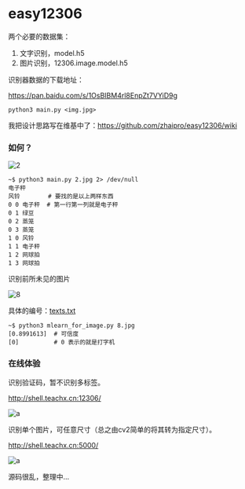 ﻿# easy12306

两个必要的数据集：

1. 文字识别，model.h5
2. 图片识别，12306.image.model.h5

识别器数据的下载地址：

https://pan.baidu.com/s/1OsBIBM4rl8EnpZt7VYiD9g

`python3 main.py <img.jpg>`

我把设计思路写在维基中了：https://github.com/zhaipro/easy12306/wiki

### 如何？

![2](https://user-images.githubusercontent.com/8620842/51320752-d6f2cc00-1a9b-11e9-9d2d-7d1e25ddadc5.jpg)

```
~$ python3 main.py 2.jpg 2> /dev/null
电子秤
风铃        # 要找的是以上两样东西
0 0 电子秤  # 第一行第一列就是电子秤
0 1 绿豆
0 2 蒸笼
0 3 蒸笼
1 0 风铃
1 1 电子秤
1 2 网球拍
1 3 网球拍
```

识别前所未见的图片

![8](https://user-images.githubusercontent.com/8620842/51799645-a01c7300-225e-11e9-8214-296773112484.jpg)

具体的编号：[texts.txt](./texts.txt)

```
~$ python3 mlearn_for_image.py 8.jpg
[0.8991613]  # 可信度
[0]          # 0 表示的就是打字机
```

### 在线体验

识别验证码，暂不识别多标签。

http://shell.teachx.cn:12306/

![a](https://user-images.githubusercontent.com/8620842/51885312-e809da00-23c5-11e9-93a3-78d5e8b4ac18.png)

识别单个图片，可任意尺寸（总之由cv2简单的将其转为指定尺寸）。

http://shell.teachx.cn:5000/

![a](https://user-images.githubusercontent.com/8620842/51879603-21831b00-23af-11e9-8d16-9ae64866ca4c.jpg)

源码很乱，整理中…
